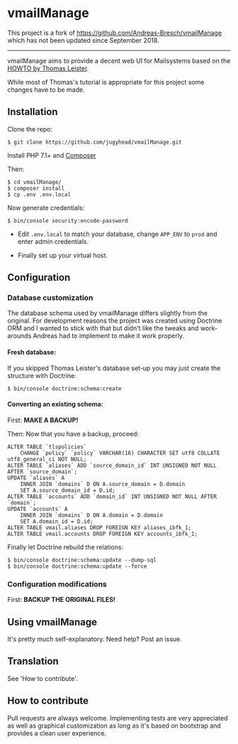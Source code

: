 # vmailManage

This project is a fork of https://github.com/Andreas-Bresch/vmailManage which has not been updated since September 2018.

---

vmailManage aims to provide a decent web UI for Mailsystems based on the [HOWTO by Thomas Leister](https://thomas-leister.de/mailserver-debian-buster/).

While most of Thomas's tutorial is appropriate for this project some changes have to be made.

## Installation

Clone the repo:

    $ git clone https://github.com/jugyhead/vmailManage.git

Install PHP 7.1+ and [Composer](https://getcomposer.org/download/)

Then:

    $ cd vmailManage/
    $ composer install
    $ cp .env .env.local

Now generate credentials:

    $ bin/console security:encode-password

* Edit `.env.local` to match your database, change `APP_ENV` to `prod` and enter admin credentials.

* Finally set up your virtual host.

## Configuration

### Database customization

The database schema used by vmailManage differs slightly from the original. For development reasons the project was created using Doctrine ORM and I wanted to stick with that but didn't like the tweaks and work-arounds Andreas had to implement to make it work properly.

#### Fresh database:

If you skipped Thomas Leister's database set-up you may just create the structure with Doctrine:

    $ bin/console doctrine:schema:create

#### Converting an existing schema:

First: **MAKE A BACKUP!**

Then: Now that you have a backup, proceed:


    ALTER TABLE `tlspolicies`
        CHANGE `policy` `policy` VARCHAR(16) CHARACTER SET utf8 COLLATE utf8_general_ci NOT NULL;
    ALTER TABLE `aliases` ADD `source_domain_id` INT UNSIGNED NOT NULL AFTER `source_domain`;
    UPDATE `aliases` A
        INNER JOIN `domains` D ON A.source_domain = D.domain
        SET A.source_domain_id = D.id;
    ALTER TABLE `accounts` ADD `domain_id` INT UNSIGNED NOT NULL AFTER `domain`;
    UPDATE `accounts` A
        INNER JOIN `domains` D ON A.domain = D.domain
        SET A.domain_id = D.id;
    ALTER TABLE vmail.aliases DROP FOREIGN KEY aliases_ibfk_1;
    ALTER TABLE vmail.accounts DROP FOREIGN KEY accounts_ibfk_1;


Finally let Doctrine rebuild the relations:

    $ bin/console doctrine:schema:update --dump-sql
    $ bin/console doctrine:schema:update --force

### Configuration modifications

First: **BACKUP THE ORIGINAL FILES!**

## Using vmailManage

It's pretty much self-explanatory. Need help? Post an issue.

## Translation

See 'How to contribute'.

## How to contribute

Pull requests are always welcome. Implementing tests are very appreciated as well as graphical customization as long as it's based on bootstrap and provides a clean user experience.
